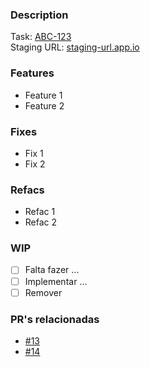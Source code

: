 ### Description

<!--- Escreva uma descrição a respeito das alterações que você está fazendo, 
enumerando os impactos isso tem para o projeto. -->

Task: [ABC-123](link-da-task-no-jira)    
Staging URL: [staging-url.app.io](staging-url.app.io)

### Features
- Feature 1
- Feature 2

### Fixes
- Fix 1
- Fix 2

### Refacs
- Refac 1
- Refac 2

### WIP
- [ ] Falta fazer ...
- [ ] Implementar ...
- [ ] Remover

### PR's relacionadas
- [#13](pr-link-13)
- [#14](pr-link-13)
